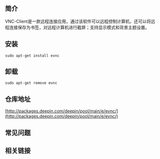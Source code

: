 ## 简介

VNC-Client是一款远程连接应用，通过该软件可以远程控制计算机，还可以将远程连接保存为书签，对远程计算机进行截屏；支持显示模式和背景主题设置。

## 安装

`sudo apt-get install evnc`

## 卸载

`sudo apt-get remove evnc`

## 仓库地址

[http://packages.deepin.com/deepin/pool/main/e/evnc/](http://packages.deepin.com/deepin/pool/main/e/evnc/)


## 常见问题


## 相关链接